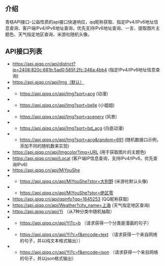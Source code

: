 ## 介绍
青桔API接口-公益性质的api接口快速响应，qq昵称获取、指定IPv4/IPv6地址信息查询、客户端IPv4/IPv6地址查询，优先支持IPv6地址查询、一言、提取图片主题色、天气指定地区查询、米游社随机头像。
## API接口列表
- https://api.qjqq.cn/api/district?ip=2408:820c:681b:5ad0:585f:2fc:346a:4bb4 (指定IPv4/IPv6地址信息查询)
- https://api.qjqq.cn/api/Img（默认）
- - https://api.qjqq.cn/api/Img?sort=acg (动漫)
- - https://api.qjqq.cn/api/Img?sort=belle (小姐姐)
- - https://api.qjqq.cn/api/Img?sort=scenery (风景)
- - https://api.qjqq.cn/api/Img?sort=bd_acg (白底动漫)
- - https://api.qjqq.cn/api/Img?sort=acg&random=691 (随机数接口示例，添加不同的随机数来实现)
- https://api.qjqq.cn/api/Imgcolor?img=URL (用于获取图片的主题色)
- https://api.qjqq.cn/api/Local (客户端IP信息查询，支持IPv4/IPv6，优先查询IPv6)
- https://api.qjqq.cn/api/MiYouShe
- - https://api.qjqq.cn/api/MiYouShe?stor=大别野 (米游社默认头像)
- - https://api.qjqq.cn/api/MiYouShe?stor=绝区零
- https://api.qjqq.cn/api/qqinfo?qq=1645253 (QQ昵称获取)
- https://api.qjqq.cn/api/Weather?city_name=上海 (天气指定地区查询)
- https://api.qjqq.cn/api/Yi （从7种分类中随机抽取）
- - https://api.qjqq.cn/api/Yi?c=b （请求获得一个分类是漫画的句子）
- - https://api.qjqq.cn/api/Yi?c=f&encode=text （请求获得一个来自网络的句子，并以纯文本格式输出））
- - https://api.qjqq.cn/api/Yi?c=f&encode=json （请求获得一个来自网络的句子，并以json格式输出）
